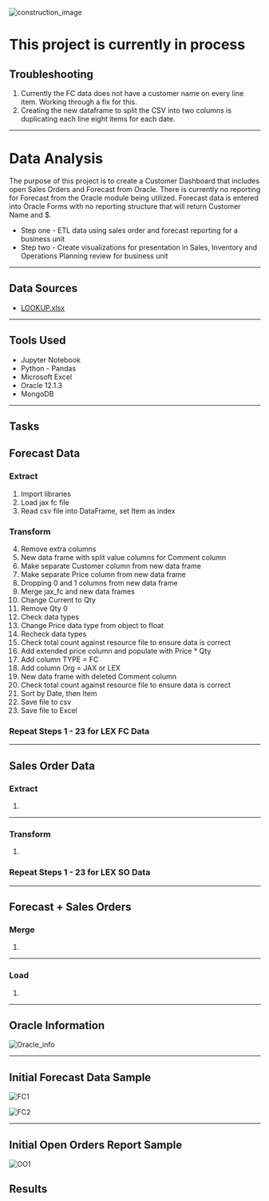 ![construction_image](https://image.shutterstock.com/image-vector/abstract-under-construction-background-vector-260nw-79895734.jpg)

# This project is currently in process
## Troubleshooting
1.  Currently the FC data does not have a customer name on every line item.  Working through a fix for this.  
2.  Creating the new dataframe to split the CSV into two columns is duplicating each line eight items for each date. 

---
# Data Analysis
The purpose of this project is to create a Customer Dashboard that includes open Sales Orders and Forecast from Oracle.  There is currently no reporting for Forecast from the Oracle module being utilized.  Forecast data is entered into Oracle Forms with no reporting structure that will return Customer Name and $.

* Step one - ETL data using sales order and forecast reporting for a business unit
* Step two - Create visualizations for presentation in Sales, Inventory and Operations Planning review for business unit

---
## Data Sources
* [LOOKUP.xlsx](https://github.com/Emily-Keymon/data-analysis/files/5838729/LOOKUP.xlsx)


---
## Tools Used
* Jupyter Notebook
* Python - Pandas
* Microsoft Excel
* Oracle 12.1.3
* MongoDB

---
## Tasks
## Forecast Data
### Extract 
1.	Import libraries
2.	Load jax fc file
3.	Read csv file into DataFrame, set Item as index

### Transform 
4.	Remove extra columns 
5.	New data frame with split value columns for Comment column
6.	Make separate Customer column from new data frame 
7.	Make separate Price column from new data frame 
8.	Dropping 0 and 1 columns from new data frame
9.	Merge jax_fc and new data frames
10.	Change Current to Qty
11.	Remove Qty 0
12.	Check data types
13.	Change Price data type from object to float
14.	Recheck data types
15.	Check total count against resource file to ensure data is correct
16.	Add extended price column and populate with Price * Qty
17.	Add column TYPE = FC
18.	Add column Org = JAX or LEX
19.	New data frame with deleted Comment column
20.	Check total count against resource file to ensure data is correct
21.	Sort by Date, then Item 
22. Save file to csv
23. Save file to Excel

### Repeat Steps 1 - 23 for LEX FC Data

----
## Sales Order Data
### Extract 
1.  


---
### Transform
1.  



### Repeat Steps 1 - 23 for LEX SO Data


---
## Forecast + Sales Orders
### Merge
1. 

---
### Load
1.  

---
## Oracle Information

![Oracle_info](https://user-images.githubusercontent.com/64673015/104372260-99d43f80-54e5-11eb-92f3-a0254e50a4b7.PNG)

---
## Initial Forecast Data Sample

![FC1](https://user-images.githubusercontent.com/64673015/104372584-a6589800-54e5-11eb-9937-bd7cb9ef1e7c.PNG)


![FC2](https://user-images.githubusercontent.com/64673015/104372770-b2dcf080-54e5-11eb-8bf1-35aa7415871e.PNG)

---
## Initial Open Orders Report Sample

![OO1](https://user-images.githubusercontent.com/64673015/105095794-c4854180-5a6b-11eb-91d5-b9929448d7fc.PNG)

## Results



